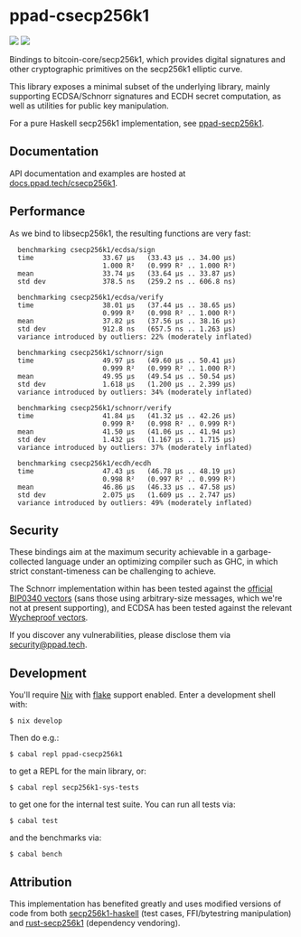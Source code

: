 # ppad-csecp256k1

![](https://img.shields.io/badge/license-MIT-brightgreen)
[![](https://img.shields.io/badge/haddock-csecp256k1-lightblue)](https://docs.ppad.tech/csecp256k1)

Bindings to bitcoin-core/secp256k1, which provides digital signatures
and other cryptographic primitives on the secp256k1 elliptic curve.

This library exposes a minimal subset of the underlying library, mainly
supporting ECDSA/Schnorr signatures and ECDH secret computation, as well
as utilities for public key manipulation.

For a pure Haskell secp256k1 implementation, see [ppad-secp256k1][ppads].

## Documentation

API documentation and examples are hosted at
[docs.ppad.tech/csecp256k1][hadoc].

## Performance

As we bind to libsecp256k1, the resulting functions are very fast:

```
  benchmarking csecp256k1/ecdsa/sign
  time                 33.67 μs   (33.43 μs .. 34.00 μs)
                       1.000 R²   (0.999 R² .. 1.000 R²)
  mean                 33.74 μs   (33.64 μs .. 33.87 μs)
  std dev              378.5 ns   (259.2 ns .. 606.8 ns)

  benchmarking csecp256k1/ecdsa/verify
  time                 38.01 μs   (37.44 μs .. 38.65 μs)
                       0.999 R²   (0.998 R² .. 1.000 R²)
  mean                 37.82 μs   (37.56 μs .. 38.16 μs)
  std dev              912.8 ns   (657.5 ns .. 1.263 μs)
  variance introduced by outliers: 22% (moderately inflated)

  benchmarking csecp256k1/schnorr/sign
  time                 49.97 μs   (49.60 μs .. 50.41 μs)
                       0.999 R²   (0.999 R² .. 1.000 R²)
  mean                 49.95 μs   (49.54 μs .. 50.54 μs)
  std dev              1.618 μs   (1.200 μs .. 2.399 μs)
  variance introduced by outliers: 34% (moderately inflated)

  benchmarking csecp256k1/schnorr/verify
  time                 41.84 μs   (41.32 μs .. 42.26 μs)
                       0.999 R²   (0.998 R² .. 0.999 R²)
  mean                 41.50 μs   (41.06 μs .. 41.94 μs)
  std dev              1.432 μs   (1.167 μs .. 1.715 μs)
  variance introduced by outliers: 37% (moderately inflated)

  benchmarking csecp256k1/ecdh/ecdh
  time                 47.43 μs   (46.78 μs .. 48.19 μs)
                       0.998 R²   (0.997 R² .. 0.999 R²)
  mean                 46.86 μs   (46.33 μs .. 47.58 μs)
  std dev              2.075 μs   (1.609 μs .. 2.747 μs)
  variance introduced by outliers: 49% (moderately inflated)
```

## Security

These bindings aim at the maximum security achievable in a
garbage-collected language under an optimizing compiler such as GHC, in
which strict constant-timeness can be challenging to achieve.

The Schnorr implementation within has been tested against the [official
BIP0340 vectors][ut340] (sans those using arbitrary-size messages, which
we're not at present supporting), and ECDSA has been tested against the
relevant [Wycheproof vectors][wyche].

If you discover any vulnerabilities, please disclose them via
security@ppad.tech.

## Development

You'll require [Nix][nixos] with [flake][flake] support enabled. Enter a
development shell with:

```
$ nix develop
```

Then do e.g.:

```
$ cabal repl ppad-csecp256k1
```

to get a REPL for the main library, or:

```
$ cabal repl secp256k1-sys-tests
```

to get one for the internal test suite. You can run all tests via:

```
$ cabal test
```

and the benchmarks via:

```
$ cabal bench
```

## Attribution

This implementation has benefited greatly and uses modified versions of
code from both [secp256k1-haskell][hsecp] (test cases, FFI/bytestring
manipulation) and [rust-secp256k1][rsecp] (dependency vendoring).

[ppads]: https://github.com/ppad-tech/secp256k1
[nixos]: https://nixos.org/
[flake]: https://nixos.org/manual/nix/unstable/command-ref/new-cli/nix3-flake.html
[hadoc]: https://docs.ppad.tech/csecp256k1
[hsecp]: https://github.com/haskoin/secp256k1-haskell
[rsecp]: https://github.com/rust-bitcoin/rust-secp256k1
[ut340]: https://github.com/bitcoin/bips/blob/master/bip-0340/test-vectors.csv
[wyche]: https://github.com/C2SP/wycheproof

